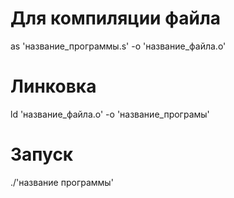 # Для компиляции файла
as 'название_программы.s' -o 'название_файла.o'

# Линковка
ld 'название_файла.o' -o 'название_програмы'

# Запуск
./'название программы'
